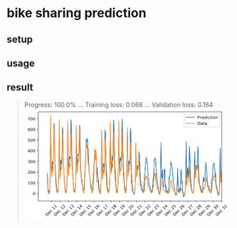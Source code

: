 # bike sharing prediction
## setup
## usage
## result
> Progress: 100.0% ... Training loss: 0.068 ... Validation loss: 0.164
![my result](./result_prediction_vs_data.png)
